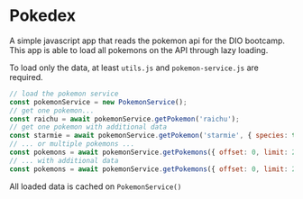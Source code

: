 # Pokedex

A simple javascript app that reads the pokemon api for the DIO bootcamp. This app is able to load all pokemons on the API through lazy loading.

To load only the data, at least `utils.js` and `pokemon-service.js` are required.

```javascript
// load the pokemon service
const pokemonService = new PokemonService();
// get one pokemon...
const raichu = await pokemonService.getPokemon('raichu');
// get one pokemon with additional data
const starmie = await pokemonService.getPokemon('starmie', { species: true });
// ... or multiple pokemons ...
const pokemons = await pokemonService.getPokemons({ offset: 0, limit: 20 });
// ... with additional data
const pokemons = await pokemonService.getPokemons({ offset: 0, limit: 20 }, { species: true });
```

All loaded data is cached on `PokemonService()`